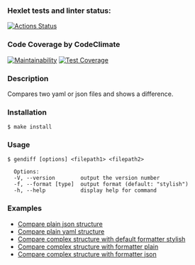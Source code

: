 ### Hexlet tests and linter status:
[![Actions Status](https://github.com/malevka/frontend-project-lvl2/workflows/hexlet-check/badge.svg)](https://github.com/malevka/frontend-project-lvl2/actions)

### Code Coverage by CodeClimate
[![Maintainability](https://api.codeclimate.com/v1/badges/da3979974696718a255a/maintainability)](https://codeclimate.com/github/malevka/frontend-project-lvl2/maintainability)
[![Test Coverage](https://api.codeclimate.com/v1/badges/da3979974696718a255a/test_coverage)](https://codeclimate.com/github/malevka/frontend-project-lvl2/test_coverage)

### Description
Compares two yaml or json files and shows a difference.

### Installation
    $ make install

### Usage
    $ gendiff [options] <filepath1> <filepath2>
      
      Options:
      -V, --version        output the version number
      -f, --format [type]  output format (default: "stylish")
      -h, --help           display help for command


### Examples
  * [Compare plain json structure](https://asciinema.org/a/405102)
  * [Compare plain yaml structure](https://asciinema.org/a/405103)
  * [Compare complex structure with default formatter stylish](https://asciinema.org/a/405104)
  * [Compare complex structure with formatter plain](https://asciinema.org/a/405105)
  * [Compare complex structure with formatter json](https://asciinema.org/a/405107)

